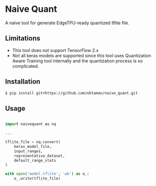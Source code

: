 # Naive Quant

A naive tool for generate EdgeTPU-ready quantized tflite file.

## Limitations

- This tool does not support TensorFlow 2.x
- Not all keras models are supported since this tool uses Quantization Aware Training tool internally and the quantization process is so complicated.

## Installation

```bash
$ pip install git+https://github.com/ohtaman/naive_quant.git
```

## Usage

```python

import naivequant as nq

...

tflite_file = nq.convert(
    keras_model_file,
    input_ranges,
    representative_dataset,
    default_range_stats
)

with open('model.tflite', 'wb') as o_:
    o_.write(tflite_file)

```